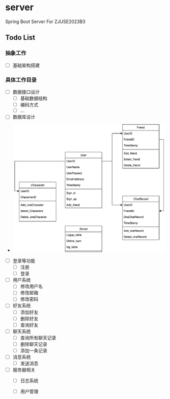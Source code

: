 # server
Spring Boot Server For ZJUSE2023B3

## Todo List
### 抽象工作
- [ ] 基础架构搭建

### 具体工作目录
- [ ] 数据接口设计
  - [ ] 基础数据结构
  - [ ] 编码方式
  - [ ] ...
- [ ] 数据库设计
- ![](resource/类图.png)
- [ ] 登录等功能
  - [ ] 注册
  - [ ] 登录
- [ ] 用户系统
  - [ ] 修改用户名
  - [ ] 修改邮箱
  - [ ] 修改密码
- [ ] 好友系统
  - [ ] 添加好友
  - [ ] 删除好友
  - [ ] 查询好友
- [ ] 聊天系统
  - [ ] 查询所有聊天记录
  - [ ] 删除聊天记录
  - [ ] 添加一条记录
- [ ] 消息系统
  - [ ] 发送消息
- [ ] 服务器相关
  - [ ] 日志系统
  - [ ] 用户管理

